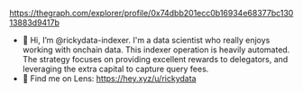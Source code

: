 https://thegraph.com/explorer/profile/0x74dbb201ecc0b16934e68377bc13013883d9417b

- 👋 Hi, I’m @rickydata-indexer. I'm a data scientist who really enjoys working with onchain data. This indexer operation is heavily automated. The strategy focuses on providing excellent rewards to delegators, and leveraging the extra capital to capture query fees.
- 🌱 Find me on Lens: https://hey.xyz/u/rickydata
